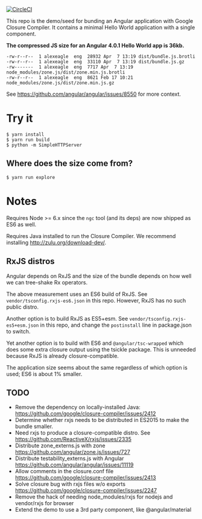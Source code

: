 [![CircleCI](https://circleci.com/gh/alexeagle/closure-compiler-angular-bundling/tree/master.svg?style=shield)](https://circleci.com/gh/alexeagle/closure-compiler-angular-bundling/tree/master)


This repo is the demo/seed for bunding an Angular application with Google Closure Compiler.
It contains a minimal Hello World application with a single component.

**The compressed JS size for an Angular 4.0.1 Hello World app is 36kb.**

```
-rw-r--r--  1 alexeagle  eng  28932 Apr  7 13:19 dist/bundle.js.brotli
-rw-r--r--  1 alexeagle  eng  33110 Apr  7 13:19 dist/bundle.js.gz
-rw-------  1 alexeagle  eng  7717 Apr  7 13:19 node_modules/zone.js/dist/zone.min.js.brotli
-rw-r--r--  1 alexeagle  eng  8621 Feb 17 10:21 node_modules/zone.js/dist/zone.min.js.gz
```

See https://github.com/angular/angular/issues/8550 for more context.

# Try it

``` shell
$ yarn install
$ yarn run build
$ python -m SimpleHTTPServer
```

## Where does the size come from?

``` shell
$ yarn run explore
```

# Notes

Requires Node >= 6.x since the `ngc` tool (and its deps) are now shipped as ES6 as well.

Requires Java installed to run the Closure Compiler. We recommend installing http://zulu.org/download-dev/.

## RxJS distros
Angular depends on RxJS and the size of the bundle depends on how well we can tree-shake Rx operators.

The above measurement uses an ES6 build of RxJS. See `vendor/tsconfig.rxjs-es6.json` in this
repo. However, RxJS has no such public distro.

Another option is to build RxJS as ES5+esm. See `vendor/tsconfig.rxjs-es5+esm.json` in this
repo, and change the `postinstall` line in package.json to switch.

Yet another option is to build with ES6 and `@angular/tsc-wrapped` which does some extra
closure output using the tsickle package. This is unneeded because RxJS is already closure-compatible.

The application size seems about the same regardless of which option is used; ES6 is about 1% smaller.

## TODO
- Remove the dependency on locally-installed Java: https://github.com/google/closure-compiler/issues/2412
- Determine whether rxjs needs to be distributed in ES2015 to make the bundle smaller.
- Need rxjs to produce a closure-compatible distro. See https://github.com/ReactiveX/rxjs/issues/2335
- Distribute zone_externs.js with zone https://github.com/angular/zone.js/issues/727
- Distribute testability_externs.js with Angular https://github.com/angular/angular/issues/11119
- Allow comments in the closure.conf file https://github.com/google/closure-compiler/issues/2413
- Solve closure bug with rxjs files w/o exports https://github.com/google/closure-compiler/issues/2247
- Remove the hack of needing node_modules/rxjs for nodejs and vendor/rxjs for browser
- Extend the demo to use a 3rd party component, like @angular/material
